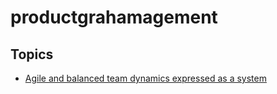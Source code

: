 # productgrahamagement

## Topics
* [Agile and balanced team dynamics expressed as a system](https://github.com/ghudgins/product-grahamagement/blob/master/agile-product-ownership-expressed-as-a-system.MD)
